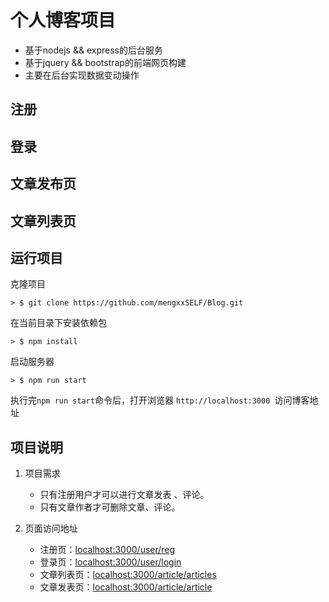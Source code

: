 # 个人博客项目
* 基于nodejs && express的后台服务
* 基于jquery && bootstrap的前端网页构建
* 主要在后台实现数据变动操作



## 注册
## 登录
## 文章发布页
## 文章列表页

## 运行项目

克隆项目

```
> $ git clone https://github.com/mengxxSELF/Blog.git
```
在当前目录下安装依赖包

```
> $ npm install
```
启动服务器

```
> $ npm run start
```
执行完`npm run start`命令后，打开浏览器 `http://localhost:3000 `访问博客地址


## 项目说明

1. 项目需求

	- 只有注册用户才可以进行文章发表 、评论。
	- 只有文章作者才可删除文章、评论。


2. 页面访问地址
	- 注册页：[localhost:3000/user/reg](localhost:3000/user/reg)
	- 登录页：[localhost:3000/user/login](localhost:3000/user/login)
	- 文章列表页：[localhost:3000/article/articles](localhost:3000/article/articles)
	- 文章发表页：[localhost:3000/article/article](localhost:3000/article/article)


